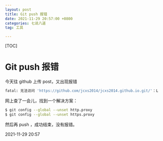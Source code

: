 ```yaml
---
layout: post
title: Git push 报错
date: 2021-11-29 20:57:00 +0800
categories: 七说八道
tag: 工具

---
```


[TOC]

# Git push 报错

今天往 github 上传 post，又出现报错

```bash
fatal: 无法访问 'https://github.com/jcxs2014/jcxs2014.github.io.git/'：LibreSSL SSL_connect: SSL_ERROR_SYSCALL in connection to github.com:443
```

网上查了一会儿，找到一个解决方案：

```bash
$ git config --global --unset http.proxy
$ git config --global --unset https.proxy
```

然后再 push ，成功结束，没有报错。

2021-11-29 20:57